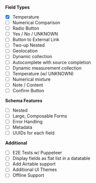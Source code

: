 **Field Types**

- [x] Temperature
- [ ] Numerical Comparison
- [ ] Radio Button
- [ ] Yes / No / UNKNOWN
- [ ] Button to External Link
- [ ] Two-up Nested
- [ ] Geolocation
- [ ] Dynamic collection
- [ ] Autocomplete with source completion
- [ ] Dynamic measurement collection
- [ ] Temperature (w/ UNKNOWN)
- [ ] Numerical mixture
- [ ] Note / Content
- [ ] Confirm Button

**Schema Features**

- [ ] Nested
- [ ] Large, Composable Forms
- [ ] Error Handling
- [ ] Metadata
- [ ] UUIDs for each field

**Additional**

- [ ] E2E Tests w/ Puppeteer
- [ ] Display fields as flat list in a datatable
- [ ] Add Airtable support
- [ ] Additional UI Themes
- [ ] Offline Support
